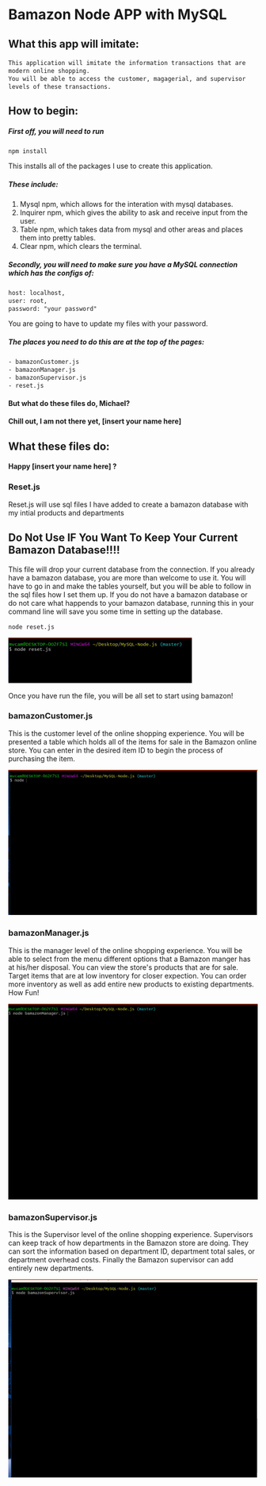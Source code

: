 # Bamazon Node APP with MySQL

## What this app will imitate:
    This application will imitate the information transactions that are modern online shopping.
    You will be able to access the customer, magagerial, and supervisor levels of these transactions.

## How to begin:


##### First off, you will need to run <br>
```
npm install
```
This installs all of the packages I use to create this application.<br>

##### These include: 

1. Mysql npm, which allows for the interation with mysql databases.
2. Inquirer npm, which gives the ability to ask and receive input from the user.
3. Table npm, which takes data from mysql and other areas and places them into pretty tables.
4. Clear npm, which clears the terminal.

##### Secondly, you will need to make sure you have a MySQL connection which has the configs of: 
    host: localhost,
    user: root,
    password: "your password"

You are going to have to update my files with your password.
##### The places you need to do this are at the top of the pages:

    - bamazonCustomer.js
    - bamazonManager.js
    - bamazonSupervisor.js
    - reset.js

#### But what do these files do, Michael?
#### Chill out, I am not there yet, [insert your name here]

## What these files do: 
#### Happy [insert your name here] ?

### Reset.js

Reset.js will use sql files I have added to create a bamazon database with my intial products and departments

## Do Not Use IF You Want To Keep Your Current Bamazon Database!!!!
This file will drop your current database from the connection. If you already have a bamazon database, you are more than welcome to use it. You will have to go in and make the tables yourself, but you will be able to follow in the sql files how I set them up.
If you do not have a bamazon database or do not care what happends to your bamazon database, running this in your command line will save you some time in setting up the database.

```
node reset.js
```

![alt text](./images/reset.gif "reset.js")

Once you have run the file, you will be all set to start using bamazon!

### bamazonCustomer.js
This is the customer level of the online shopping experience. You will be presented a table which holds all of the items for sale in the Bamazon online store. You can enter in the desired item ID to begin the process of purchasing the item.

![alt text](./images/bamCus.gif "bamazonCustomer.js")

### bamazonManager.js
This is the manager level of the online shopping experience. You will be able to select from the menu different options that a Bamazon manger has at his/her disposal. You can view the store's products that are for sale. Target items that are at low inventory for closer expection. You can order more inventory as well as add entire new products to existing departments. How Fun!

![alt text](./images/bamMan.gif "bamazonManager.js")

### bamazonSupervisor.js
This is the Supervisor level of the online shopping experience. Supervisors can keep track of how departments in the Bamazon store are doing. They can sort the information based on department ID, department total sales, or department overhead costs. Finally the Bamazon supervisor can add entirely new departments.

![alt text](./images/bamSup.gif "bamazonSupervisor.js")

